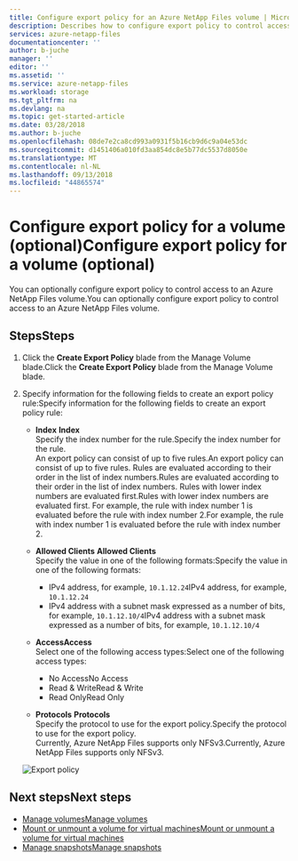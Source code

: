```yaml
---
title: Configure export policy for an Azure NetApp Files volume | Microsoft Docs
description: Describes how to configure export policy to control access to an Azure NetApp Files volume
services: azure-netapp-files
documentationcenter: ''
author: b-juche
manager: ''
editor: ''
ms.assetid: ''
ms.service: azure-netapp-files
ms.workload: storage
ms.tgt_pltfrm: na
ms.devlang: na
ms.topic: get-started-article
ms.date: 03/28/2018
ms.author: b-juche
ms.openlocfilehash: 08de7e2ca8cd993a0931f5b16cb9d6c9a04e53dc
ms.sourcegitcommit: d1451406a010fd3aa854dc8e5b77dc5537d8050e
ms.translationtype: MT
ms.contentlocale: nl-NL
ms.lasthandoff: 09/13/2018
ms.locfileid: "44865574"
---
```

# <a name="configure-export-policy-for-a-volume-optional"></a><span data-ttu-id="82fc0-103">Configure export policy for a volume (optional)</span><span class="sxs-lookup"><span data-stu-id="82fc0-103">Configure export policy for a volume (optional)</span></span>

<span data-ttu-id="82fc0-104">You can optionally configure export policy to control access to an Azure NetApp Files volume.</span><span class="sxs-lookup"><span data-stu-id="82fc0-104">You can optionally configure export policy to control access to an Azure NetApp Files volume.</span></span> 

## <a name="steps"></a><span data-ttu-id="82fc0-105">Steps</span><span class="sxs-lookup"><span data-stu-id="82fc0-105">Steps</span></span> 

1.  <span data-ttu-id="82fc0-106">Click the **Create Export Policy** blade from the Manage Volume blade.</span><span class="sxs-lookup"><span data-stu-id="82fc0-106">Click the **Create Export Policy** blade from the Manage Volume blade.</span></span> 

2.  <span data-ttu-id="82fc0-107">Specify information for the following fields to create an export policy rule:</span><span class="sxs-lookup"><span data-stu-id="82fc0-107">Specify information for the following fields to create an export policy rule:</span></span>   
    *  <span data-ttu-id="82fc0-108">**Index** </span><span class="sxs-lookup"><span data-stu-id="82fc0-108">**Index** </span></span>  
        <span data-ttu-id="82fc0-109">Specify the index number for the rule.</span><span class="sxs-lookup"><span data-stu-id="82fc0-109">Specify the index number for the rule.</span></span>  
        <span data-ttu-id="82fc0-110">An export policy can consist of up to five rules.</span><span class="sxs-lookup"><span data-stu-id="82fc0-110">An export policy can consist of up to five rules.</span></span> <span data-ttu-id="82fc0-111">Rules are evaluated according to their order in the list of index numbers.</span><span class="sxs-lookup"><span data-stu-id="82fc0-111">Rules are evaluated according to their order in the list of index numbers.</span></span> <span data-ttu-id="82fc0-112">Rules with lower index numbers are evaluated first.</span><span class="sxs-lookup"><span data-stu-id="82fc0-112">Rules with lower index numbers are evaluated first.</span></span> <span data-ttu-id="82fc0-113">For example, the rule with index number 1 is evaluated before the rule with index number 2.</span><span class="sxs-lookup"><span data-stu-id="82fc0-113">For example, the rule with index number 1 is evaluated before the rule with index number 2.</span></span> 

    * <span data-ttu-id="82fc0-114">**Allowed Clients** </span><span class="sxs-lookup"><span data-stu-id="82fc0-114">**Allowed Clients** </span></span>  
        <span data-ttu-id="82fc0-115">Specify the value in one of the following formats:</span><span class="sxs-lookup"><span data-stu-id="82fc0-115">Specify the value in one of the following formats:</span></span>  
        * <span data-ttu-id="82fc0-116">IPv4 address, for example, `10.1.12.24`</span><span class="sxs-lookup"><span data-stu-id="82fc0-116">IPv4 address, for example, `10.1.12.24`</span></span> 
        * <span data-ttu-id="82fc0-117">IPv4 address with a subnet mask expressed as a number of bits, for example, `10.1.12.10/4`</span><span class="sxs-lookup"><span data-stu-id="82fc0-117">IPv4 address with a subnet mask expressed as a number of bits, for example, `10.1.12.10/4`</span></span>

    * <span data-ttu-id="82fc0-118">**Access**</span><span class="sxs-lookup"><span data-stu-id="82fc0-118">**Access**</span></span>  
        <span data-ttu-id="82fc0-119">Select one of the following access types:</span><span class="sxs-lookup"><span data-stu-id="82fc0-119">Select one of the following access types:</span></span>  
        * <span data-ttu-id="82fc0-120">No Access</span><span class="sxs-lookup"><span data-stu-id="82fc0-120">No Access</span></span> 
        * <span data-ttu-id="82fc0-121">Read & Write</span><span class="sxs-lookup"><span data-stu-id="82fc0-121">Read & Write</span></span>
        * <span data-ttu-id="82fc0-122">Read Only</span><span class="sxs-lookup"><span data-stu-id="82fc0-122">Read Only</span></span>

    * <span data-ttu-id="82fc0-123">**Protocols** </span><span class="sxs-lookup"><span data-stu-id="82fc0-123">**Protocols** </span></span>  
        <span data-ttu-id="82fc0-124">Specify the protocol to use for the export policy.</span><span class="sxs-lookup"><span data-stu-id="82fc0-124">Specify the protocol to use for the export policy.</span></span>   
        <span data-ttu-id="82fc0-125">Currently, Azure NetApp Files supports only NFSv3.</span><span class="sxs-lookup"><span data-stu-id="82fc0-125">Currently, Azure NetApp Files supports only NFSv3.</span></span>

    ![Export policy](../media/azure-netapp-files/azure-netapp-files-export-policy.png) 


## <a name="next-steps"></a><span data-ttu-id="82fc0-127">Next steps</span><span class="sxs-lookup"><span data-stu-id="82fc0-127">Next steps</span></span> 
* [<span data-ttu-id="82fc0-128">Manage volumes</span><span class="sxs-lookup"><span data-stu-id="82fc0-128">Manage volumes</span></span>](azure-netapp-files-manage-volumes.md)
* [<span data-ttu-id="82fc0-129">Mount or unmount a volume for virtual machines</span><span class="sxs-lookup"><span data-stu-id="82fc0-129">Mount or unmount a volume for virtual machines</span></span>](azure-netapp-files-mount-unmount-volumes-for-virtual-machines.md)
* [<span data-ttu-id="82fc0-130">Manage snapshots</span><span class="sxs-lookup"><span data-stu-id="82fc0-130">Manage snapshots</span></span>](azure-netapp-files-manage-snapshots.md)
